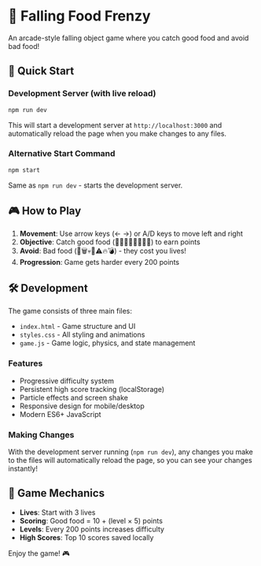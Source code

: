 # 🍕 Falling Food Frenzy

An arcade-style falling object game where you catch good food and avoid bad food!

## 🚀 Quick Start

### Development Server (with live reload)
```bash
npm run dev
```
This will start a development server at `http://localhost:3000` and automatically reload the page when you make changes to any files.

### Alternative Start Command
```bash
npm start
```
Same as `npm run dev` - starts the development server.

## 🎮 How to Play

1. **Movement**: Use arrow keys (← →) or A/D keys to move left and right
2. **Objective**: Catch good food (🍎🍕🍔🍌🍓🥕🍇🥖) to earn points
3. **Avoid**: Bad food (🦴🗑️💀🧪⚠️🔥💣) - they cost you lives!
4. **Progression**: Game gets harder every 200 points

## 🛠️ Development

The game consists of three main files:
- `index.html` - Game structure and UI
- `styles.css` - All styling and animations
- `game.js` - Game logic, physics, and state management

### Features
- Progressive difficulty system
- Persistent high score tracking (localStorage)
- Particle effects and screen shake
- Responsive design for mobile/desktop
- Modern ES6+ JavaScript

### Making Changes
With the development server running (`npm run dev`), any changes you make to the files will automatically reload the page, so you can see your changes instantly!

## 🎯 Game Mechanics

- **Lives**: Start with 3 lives
- **Scoring**: Good food = 10 + (level × 5) points
- **Levels**: Every 200 points increases difficulty
- **High Scores**: Top 10 scores saved locally

Enjoy the game! 🎮
